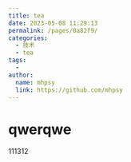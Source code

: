 ```yaml
---
title: tea
date: 2023-05-08 11:29:13
permalink: /pages/0a82f9/
categories:
  - 技术
  - tea
tags:
  - 
author: 
  name: mhpsy
  link: https://github.com/mhpsy
---
```


# qwerqwe

111312